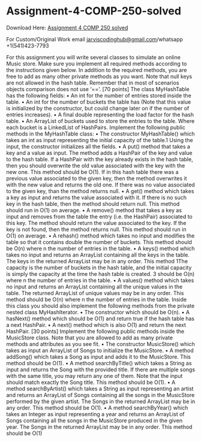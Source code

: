 # Assignment-4-COMP-250-solved

Download Here: [Assignment 4 COMP 250 solved](https://jarviscodinghub.com/assignment/assignment-4-comp-250-solved/)

For Custom/Original Work email jarviscodinghub@gmail.com/whatsapp +1(541)423-7793

For this assignment you will write several classes to simulate an online Music store. Make sure
you implement all required methods according to the instructions given below. In addition to the
required methods, you are free to add as many other private methods as you want. Note that null
keys are not allowed in the hash table. Remember that in most of scenarios objects comparison
does not use ‘==’.
[70 points] The class MyHashTable has the following fields:
• An int for the number of entries stored inside the table.
• An int for the number of buckets the table has (Note that this value is initialized by the
constructor, but could change later on if the number of entries increases).
• A final double representing the load factor for the hash table.
• An ArrayList of buckets used to store the entries to the table. Where each bucket is a
LinkedList of HashPairs.
Implement the following public methods in the MyHashTable class:
• The constructor MyHashTable() which takes an int as input representing the initial
capacity of the table.1 Using the input, the constructor initializes all the fields.
• A put() method that takes a key and a value as input. The method adds a HashPair
of the key and value to the hash table. If a HashPair with the key already exists in
the hash table, then you should overwrite the old value associated with the key with
the new one. This method should be O(1). If in this hash table there was a previous
value associated to the given key, then the method overwrites it with the new value and
returns the old one. If there was no value associated to the given key, than the method
returns null.
• A get() method which takes a key as input and returns the value associated with it. If
there is no such key in the hash table, then the method should return null. This method
should run in O(1) on average.
• A remove() method that takes a key as input and removes from the table the entry (i.e.
the HashPair) associated to this key. The method should return the value associated to
the key. If the key is not found, then the method returns null. This method should run
in O(1) on average.
• A rehash() method which takes no input and modifies the table so that it contains
double the number of buckets. This method should be O(n) where n the number of
entries in the table.
• A keys() method which takes no input and returns an ArrayList containing all the keys
in the table. The keys in the returned ArrayList may be in any order. This method
1The capacity is the number of buckets in the hash table, and the initial capacity is simply the capacity at the
time the hash table is created.
3
should be O(n) where n the number of entries in the table.
• A values() method which takes no input and returns an ArrayList containing all the
unique values in the table. The returned ArrayList of unique values may be in any
order. This method should be O(n) where n the number of entries in the table.
Inside this class you should also implement the following methods from the private nested
class MyHashIterator.
• The constructor which should be O(n).
• A hasNext() method which should be O(1) and return true if the hash table has a next
HashPair.
• A next() method which is also O(1) and return the next HashPair.
[30 points] Implement the following public methods inside the MusicStore class. Note that you
are allowed to add as many private methods and attributes as you see fit.
• The constructor MusicStore() which takes as input an ArrayList of Songs to initialize
the MusicStore.
• A method addSong() which takes a Song as input and adds it to the MusicStore. This
method should be O(1).
• A method searchByTitle() which takes a String as input and returns the Song with
the provided title. If there are multiple songs with the same title, you may return any
one of them. Note that the input should match exactly the Song title. This method
should be O(1).
• A method searchByArtist() which takes a String as input representing an artist and
returns an ArrayList of Songs containing all the songs in the MusicStore performed
by the given artist. The Songs in the returned ArrayList may be in any order. This
method should be O(1).
• A method searchByYear() which takes an Integer as input representing a year and
returns an ArrayList of Songs containing all the songs in the MusicStore produced in
the given year. The Songs in the returned ArrayList may be in any order. This method
should be O(1)

